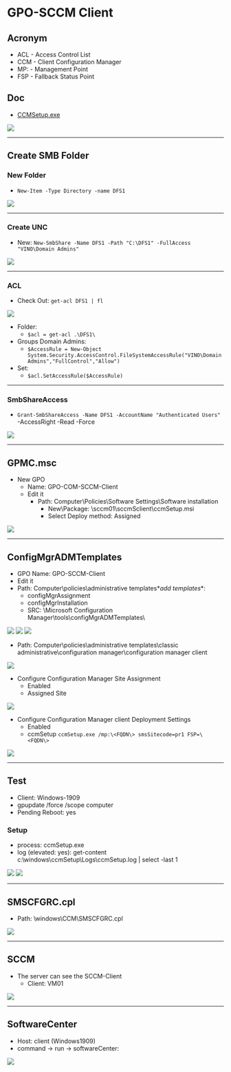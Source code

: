 # GPO-SCCM Client

## Acronym
* ACL - Access Control List
* CCM - Client Configuration Manager
* MP:<Server> - Management Point
* FSP - Fallback Status Point
  
## Doc
* [CCMSetup.exe](https://docs.microsoft.com/en-us/mem/configmgr/core/clients/deploy/about-client-installation-properties)

[<img src="https://i.imgur.com/4j3j72Y.png">](https://i.imgur.com/4j3j72Y.png)

---

## Create SMB Folder

### New Folder
* `New-Item -Type Directory -name DFS1`

[<img src="https://i.imgur.com/fIkmKQ6.png">](https://i.imgur.com/fIkmKQ6.png)

---

### Create UNC
* New: `New-SmbShare -Name DFS1 -Path "C:\DFS1" -FullAccess "VINO\Domain Admins"`

[<img src="https://i.imgur.com/ZCosTe5.png">](https://i.imgur.com/ZCosTe5.png)

---

### ACL
* Check Out: `get-acl DFS1 | fl`

[<img src="https://i.imgur.com/SwVx6RB.png">](https://i.imgur.com/SwVx6RB.png)

* Folder:
  * `$acl = get-acl .\DFS1\`
* Groups Domain Admins:
  * `$AccessRule = New-Object System.Security.AccessControl.FileSystemAccessRule("VINO\Domain Admins","FullControl","Allow")`
* Set:
  * `$acl.SetAccessRule($AccessRule)`

---

### SmbShareAccess
* `Grant-SmbShareAccess -Name DFS1 -AccountName "Authenticated Users"` -AccessRight -Read -Force

[<img src="https://i.imgur.com/G0UuYfP.png">](https://i.imgur.com/G0UuYfP.png)

---

## GPMC.msc
* New GPO
  * Name: GPO-COM-SCCM-Client
  * Edit it
    * Path: Computer\Policies\Software Settings\Software installation
      * New\Package: \\sccm01\sccmSclient\ccmSetup.msi
      * Select Deploy method: Assigned
    
[<img src="https://i.imgur.com/H7QvkGY.png">](https://i.imgur.com/H7QvkGY.png)

---

## ConfigMgrADMTemplates
* GPO Name: GPO-SCCM-Client
* Edit it
* Path: Computer\policies\administrative templates\**add templates**:
  * configMgrAssignment
  * configMgrInstallation
  * SRC: \Microsoft Configuration Manager\tools\configMgrADMTemplates\

[<img src="https://i.imgur.com/Ou15VJD.png">](https://i.imgur.com/Ou15VJD.png)
[<img src="https://i.imgur.com/sMuf1gn.png">](https://i.imgur.com/sMuf1gn.png)
[<img src="https://i.imgur.com/ThE9WS7.png">](https://i.imgur.com/ThE9WS7.png)

* Path: Computer\policies\administrative templates\classic administrative\configuration manager\configuration manager client

[<img src="https://i.imgur.com/JicYJ4a.png">](https://i.imgur.com/JicYJ4a.png)

* Configure Configuration  Manager Site Assignment
  * Enabled
  * Assigned Site <CodeSite>

[<img src="https://i.imgur.com/if1mhhl.png">](https://i.imgur.com/if1mhhl.png)

* Configure Configuration Manager client Deployment Settings
  * Enabled
  * ccmSetup `ccmSetup.exe /mp:\<FQDN\> smsSitecode=pr1 FSP=\<FQDN\>`


[<img src="https://i.imgur.com/yfNkDzP.png">](https://i.imgur.com/yfNkDzP.png)

---

## Test
* Client: Windows-1909
* gpupdate /force /scope computer
* Pending Reboot: yes

### Setup 
* process: ccmSetup.exe
* log (elevated: yes): get-content c:\windows\ccmSetup\Logs\ccmSetup.log | select -last 1

[<img src="https://i.imgur.com/oCZ67Wd.png">](https://i.imgur.com/oCZ67Wd.png)
[<img src="https://i.imgur.com/7RFflPa.png">](https://i.imgur.com/7RFflPa.png)

---

## SMSCFGRC.cpl
* Path: \windows\CCM\SMSCFGRC.cpl

[<img src="https://i.imgur.com/6hBd8AL.png">](https://i.imgur.com/6hBd8AL.png)

---

## SCCM
* The server can see the SCCM-Client
  * Client: VM01
  
[<img src="https://i.imgur.com/s6KpRe2.png">](https://i.imgur.com/s6KpRe2.png)

---

## SoftwareCenter
* Host: client (Windows1909)
* command -> run -> softwareCenter:

[<img src="https://i.imgur.com/M52Jy4l.png">](https://i.imgur.com/M52Jy4l.png)
